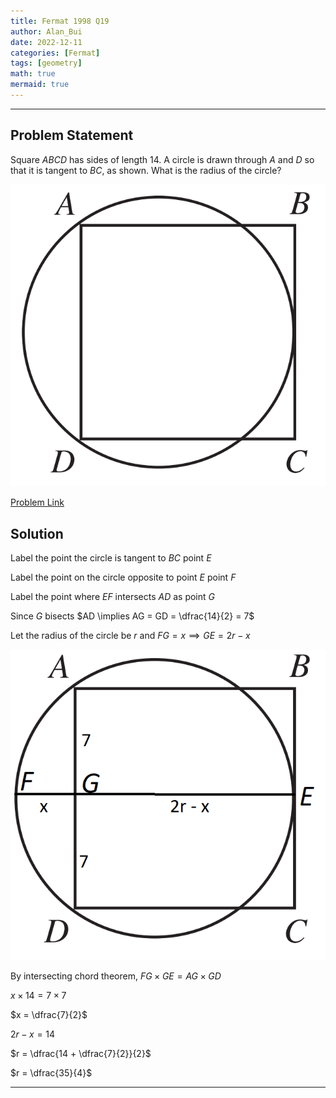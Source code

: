 ```yaml
---
title: Fermat 1998 Q19
author: Alan_Bui
date: 2022-12-11
categories: [Fermat]
tags: [geometry]
math: true
mermaid: true
---
```


---
## Problem Statement
Square $ABCD$ has sides of length 14. A circle is drawn through $A$ and $D$ so that it is tangent to $BC$, as shown. What is the radius of the circle?

![Problem Diagram](/assets/diagrams/fermat1998q19.png)

[Problem Link](https://cemc.uwaterloo.ca/contests/past_contests/1998/1998FermatContest.pdf)

## Solution

Label the point the circle is tangent to $BC$ point $E$

Label the point on the circle opposite to point $E$ point $F$

Label the point where $EF$ intersects $AD$ as point $G$

Since $G$ bisects $AD \implies AG = GD = \dfrac{14}{2} = 7$

Let the radius of the circle be $r$ and $FG = x \implies GE = 2r - x$

![Problem Diagram](/assets/diagrams/fermat1998q19-1.png)

By intersecting chord theorem, $FG \times GE = AG \times GD$

$x \times 14 = 7 \times 7$

$x = \dfrac{7}{2}$

$2r - x = 14$

$r = \dfrac{14 + \dfrac{7}{2}}{2}$

$r = \dfrac{35}{4}$

---